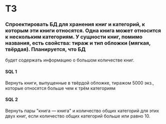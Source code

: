 # ТЗ
### Спроектировать БД для хранения книг и категорий, к которым эти книги относятся. Одна книга может относится к нескольким категориям. У сущности книг, помимо названия, есть свойства: тираж и тип обложки (мягкая, твёрдая). Планируется, что БД
будет содержать информацию о большом количестве книг.

#### SQL 1
 Вернуть книги, выпущенные в твёрдой обложке, тиражом 5000 экз., которые относятся больше чем к трём категориям

#### SQL 2
Вернуть пары "книга — книга" и количество общих категорий для этих двух книг, если количество общих категорий больше или равно 10.
